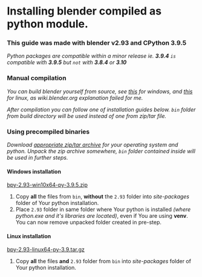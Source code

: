 # Installing blender compiled as python module.

### This guide was made with blender v2.93 and CPython 3.9.5

_Python packages are compatible within a minor release ie. **3.9.4** `is` compatible with **3.9.5** but `not` with **3.8.4** or **3.10**_
### Manual compilation
_You can build blender yourself from source, see [this](https://wiki.blender.org/wiki/Building_Blender/Other/BlenderAsPyModule) for windows, and [this](https://github.com/Argmaster/pyr3/blob/main/doc/linux_compilation.md) for linux, as wiki.blender.org explanation failed for me._

_After compilation you can follow one of installation guides below. `bin` folder from build directory will be used instead of one from zip/tar file._


### Using precompiled binaries

_Download [appropriate zip/tar archive](https://github.com/Argmaster/pyr3/releases/tag/bpy-binaries) for your operating system and python. Unpack the zip archive somewhere, `bin` folder contained inside will be used in further steps._

#### Windows installation

[bpy-2.93-win10x64-py-3.9.5.zip](https://github.com/Argmaster/pyr3/releases/download/bpy-binaries/bpy-2.93-win10x64-py-3.9.5.zip)

1. Copy **all** the files from `bin`, **without** the `2.93` folder into _site-packages_ folder of Your python installation.
2. Place `2.93` folder in same folder where Your python is installed _(where python.exe and it's libraries are located)_, even if You are using **venv**.
   You can now remove unpacked folder created in pre-step.

#### Linux installation

[bpy-2.93-linux64-py-3.9.tar.gz](https://github.com/Argmaster/pyr3/releases/download/bpy-binaries/bpy-2.93-linux64-py-3.9.tar.gz)

1. Copy **all** the files **and** `2.93` folder from `bin` into _site-packages_ folder of Your python installation.
